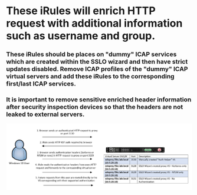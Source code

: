 # These iRules will enrich HTTP request with additional information such as username and group.

### These iRules should be places on "dummy" ICAP services which are created within the SSLO wizard and then have strict updates disabled. Remove ICAP profiles of the "dummy" ICAP virtual servers and add these iRules to the corresponding first/last ICAP services. 
### It is important to remove sensitive enriched header information after security inspection devices so that the headers are not leaked to external servers.  

![SSLO ICAP Services](https://raw.githubusercontent.com/megamattzilla/iRules/master/SSLO_AuthHelper/irule_flow.png)
